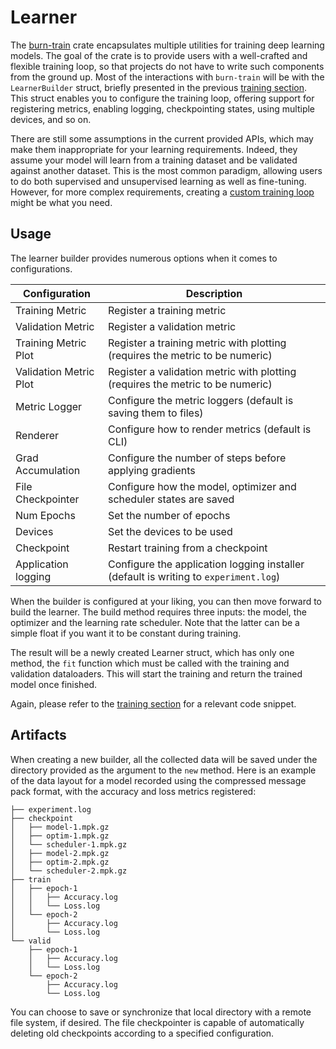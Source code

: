 # Learner

The [burn-train](https://github.com/tracel-ai/burn/tree/main/crates/burn-train) crate encapsulates
multiple utilities for training deep learning models. The goal of the crate is to provide users with
a well-crafted and flexible training loop, so that projects do not have to write such components
from the ground up. Most of the interactions with `burn-train` will be with the `LearnerBuilder`
struct, briefly presented in the previous [training section](../basic-workflow/training.md). This
struct enables you to configure the training loop, offering support for registering metrics,
enabling logging, checkpointing states, using multiple devices, and so on.

There are still some assumptions in the current provided APIs, which may make them inappropriate for
your learning requirements. Indeed, they assume your model will learn from a training dataset and be
validated against another dataset. This is the most common paradigm, allowing users to do both
supervised and unsupervised learning as well as fine-tuning. However, for more complex requirements,
creating a [custom training loop](../custom-training-loop.md) might be what you need.

## Usage

The learner builder provides numerous options when it comes to configurations.

| Configuration          | Description                                                                    |
| ---------------------- | ------------------------------------------------------------------------------ |
| Training Metric        | Register a training metric                                                     |
| Validation Metric      | Register a validation metric                                                   |
| Training Metric Plot   | Register a training metric with plotting (requires the metric to be numeric)   |
| Validation Metric Plot | Register a validation metric with plotting (requires the metric to be numeric) |
| Metric Logger          | Configure the metric loggers (default is saving them to files)                 |
| Renderer               | Configure how to render metrics (default is CLI)                               |
| Grad Accumulation      | Configure the number of steps before applying gradients                        |
| File Checkpointer      | Configure how the model, optimizer and scheduler states are saved              |
| Num Epochs             | Set the number of epochs                                                       |
| Devices                | Set the devices to be used                                                     |
| Checkpoint             | Restart training from a checkpoint                                             |
| Application logging    | Configure the application logging installer (default is writing to `experiment.log`)                                   |

When the builder is configured at your liking, you can then move forward to build the learner. The
build method requires three inputs: the model, the optimizer and the learning rate scheduler. Note
that the latter can be a simple float if you want it to be constant during training.

The result will be a newly created Learner struct, which has only one method, the `fit` function
which must be called with the training and validation dataloaders. This will start the training and
return the trained model once finished.

Again, please refer to the [training section](../basic-workflow/training.md) for a relevant code
snippet.

## Artifacts

When creating a new builder, all the collected data will be saved under the directory provided as
the argument to the `new` method. Here is an example of the data layout for a model recorded using
the compressed message pack format, with the accuracy and loss metrics registered:

```
├── experiment.log
├── checkpoint
│   ├── model-1.mpk.gz
│   ├── optim-1.mpk.gz
│   └── scheduler-1.mpk.gz
│   ├── model-2.mpk.gz
│   ├── optim-2.mpk.gz
│   └── scheduler-2.mpk.gz
├── train
│   ├── epoch-1
│   │   ├── Accuracy.log
│   │   └── Loss.log
│   └── epoch-2
│       ├── Accuracy.log
│       └── Loss.log
└── valid
    ├── epoch-1
    │   ├── Accuracy.log
    │   └── Loss.log
    └── epoch-2
        ├── Accuracy.log
        └── Loss.log
```

You can choose to save or synchronize that local directory with a remote file system, if desired.
The file checkpointer is capable of automatically deleting old checkpoints according to a specified
configuration.
